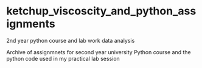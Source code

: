 # ketchup_viscoscity_and_python_assignments
2nd year python course and lab work data analysis

Archive of assignmnets for second year university Python course and the python code used in my practical lab session
